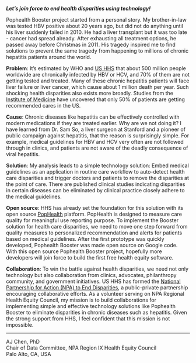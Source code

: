 _**Let’s join force to end health disparities using technology!**_

Pophealth Booster project started from a personal story. My brother-in-law was tested HBV positive about 20 years ago, but did not do anything until his liver suddenly failed in 2010. He had a liver transplant but it was too late - cancer had spread already. After exhausting all treatment options, he passed away before Christmas in 2011. His tragedy inspired me to find solutions to prevent the same tragedy from happening to millions of chronic hepatitis patients around the world.

**Problem**: It’s estimated by WHO and [US HHS](http://www.hhs.gov/ash/initiatives/hepatitis) that about 500 million people worldwide are chronically infected by HBV or HCV, and 70% of them are not getting tested and treated. Many of these chronic hepatitis patients will face liver failure or liver cancer, which cause about 1 million death per year.  Such shocking health disparities also exists more broadly. Studies from the [Institute of Medicine](http://www.nap.edu/books/0309072808/html) have uncovered that only 50% of patients are getting recommended cares in the US.

**Cause**: Chronic diseases like hepatitis can be effectively controlled with modern medications if they are treated earlier. Why are we not doing it?  I have learned from Dr. Sam So, a liver surgeon at Stanford and a pioneer of public campaign against hepatitis, that the reason is surprisingly simple.  For example, medical guidelines for HBV and HCV very often are not followed through in clinics, and patients are not aware of the deadly consequence of viral hepatitis.

**Solution**: My analysis leads to a simple technology solution: Embed medical guidelines as an application in routine care workflow to auto-detect health care disparities and trigger doctors and patients to remove the disparities at the point of care. There are published clinical studies indicating disparities in certain diseases can be eliminated by clinical practice closely adhere to the medical guidelines.

**Open source**: HHS has already set the foundation for this solution with its open source [PopHealth](http://projectpophealth.org) platform. PopHealth is designed to measure care quality for meaningful use reporting purpose.  To implement the Booster solution for health care disparities, we need to move one step forward from quality measures to personalized recommendation and alerts for patients based on medical guidelines. After the first prototype was quickly developed, Pophealth Booster was made open source on Google code.  With this open source Pophealth Booster project, hopefully more developers will join force to build the first free health equity software.

**Collaboration**: To win the battle against health disparities, we need not only technology but also collaboration from clinics, advocates, philanthropy community, and government initiatives. US HHS has formed the [National Partnership for Action (NPA) to End Disparities](http://minorityhealth.hhs.gov/npa/), a public-private partnership  encouraging collaborative efforts. As a volunteer serving on NPA Regional Health Equity Council, my mission is to build collaborations for implementing simple and effective technology solutions like Pophealth Booster to eliminate disparities in chronic diseases such as hepatitis. Given the strong support from HHS, I feel confident that this mission is not impossible.


---

AJ Chen, PhD<br>
Chair of Data Committee, NPA Region IX Health Equity Council<br>
Palo Alto, CA, USA<br>